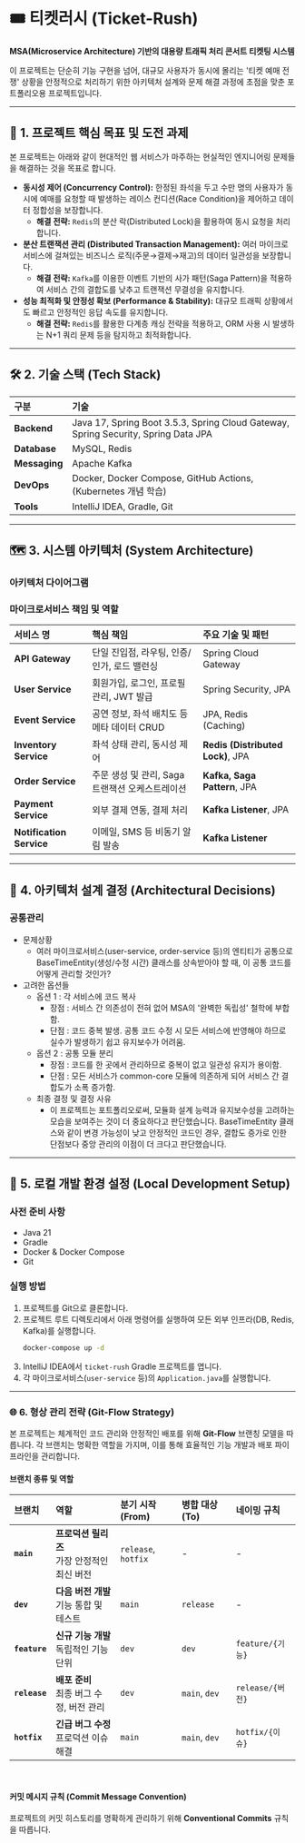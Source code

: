 # 🎟️ 티켓러시 (Ticket-Rush)

**MSA(Microservice Architecture) 기반의 대용량 트래픽 처리 콘서트 티켓팅 시스템**

이 프로젝트는 단순히 기능 구현을 넘어, 대규모 사용자가 동시에 몰리는 '티켓 예매 전쟁' 상황을 안정적으로 처리하기 위한 아키텍처 설계와 문제 해결 과정에 초점을 맞춘 포트폴리오용 프로젝트입니다.

---

## 🎯 1. 프로젝트 핵심 목표 및 도전 과제

본 프로젝트는 아래와 같이 현대적인 웹 서비스가 마주하는 현실적인 엔지니어링 문제들을 해결하는 것을 목표로 합니다.

* **동시성 제어 (Concurrency Control):** 한정된 좌석을 두고 수만 명의 사용자가 동시에 예매를 요청할 때 발생하는 레이스 컨디션(Race Condition)을 제어하고 데이터 정합성을 보장합니다.
    * **해결 전략:** `Redis`의 분산 락(Distributed Lock)을 활용하여 동시 요청을 처리합니다.
* **분산 트랜잭션 관리 (Distributed Transaction Management):** 여러 마이크로서비스에 걸쳐있는 비즈니스 로직(주문→결제→재고)의 데이터 일관성을 보장합니다.
    * **해결 전략:** `Kafka`를 이용한 이벤트 기반의 사가 패턴(Saga Pattern)을 적용하여 서비스 간의 결합도를 낮추고 트랜잭션 무결성을 유지합니다.
* **성능 최적화 및 안정성 확보 (Performance & Stability):** 대규모 트래픽 상황에서도 빠르고 안정적인 응답 속도를 유지합니다.
    * **해결 전략:** `Redis`를 활용한 다계층 캐싱 전략을 적용하고, ORM 사용 시 발생하는 N+1 쿼리 문제 등을 탐지하고 최적화합니다.

---

## 🛠️ 2. 기술 스택 (Tech Stack)

| 구분 | 기술                                                                                 |
| :--- |:-----------------------------------------------------------------------------------|
| **Backend** | Java 17, Spring Boot 3.5.3, Spring Cloud Gateway, Spring Security, Spring Data JPA |
| **Database** | MySQL, Redis                                                                       |
| **Messaging** | Apache Kafka                                                                       |
| **DevOps** | Docker, Docker Compose, GitHub Actions, (Kubernetes 개념 학습)                         |
| **Tools** | IntelliJ IDEA, Gradle, Git                                                         |

---

## 🗺️ 3. 시스템 아키텍처 (System Architecture)

### 아키텍처 다이어그램



### 마이크로서비스 책임 및 역할

| 서비스 명 | 핵심 책임 | 주요 기술 및 패턴 |
| :--- | :--- | :--- |
| **API Gateway** | 단일 진입점, 라우팅, 인증/인가, 로드 밸런싱 | Spring Cloud Gateway |
| **User Service** | 회원가입, 로그인, 프로필 관리, JWT 발급 | Spring Security, JPA |
| **Event Service** | 공연 정보, 좌석 배치도 등 메타 데이터 CRUD | JPA, Redis (Caching) |
| **Inventory Service**| 좌석 상태 관리, 동시성 제어 | **Redis (Distributed Lock)**, JPA |
| **Order Service** | 주문 생성 및 관리, Saga 트랜잭션 오케스트레이션| **Kafka, Saga Pattern**, JPA |
| **Payment Service** | 외부 결제 연동, 결제 처리 | **Kafka Listener**, JPA |
| **Notification Service**| 이메일, SMS 등 비동기 알림 발송 | **Kafka Listener** |

---

## 🤔 4. 아키텍처 설계 결정 (Architectural Decisions)

### 공통관리

* 문제상황
  * 여러 마이크로서비스(user-service, order-service 등)의 엔티티가 공통으로 BaseTimeEntity(생성/수정 시간) 클래스를 상속받아야 할 때, 이 공통 코드를 어떻게 관리할 것인가?
* 고려한 옵션들
  * 옵션 1 : 각 서비스에 코드 복사
    * 장점 : 서비스 간 의존성이 전혀 없어 MSA의 '완벽한 독립성' 철학에 부합함.
    * 단점 : 코드 중복 발생. 공통 코드 수정 시 모든 서비스에 반영해야 하므로 실수가 발생하기 쉽고 유지보수가 어려움.
  * 옵션 2 : 공통 모듈 분리
    * 장점 : 코드를 한 곳에서 관리하므로 중복이 없고 일관성 유지가 용이함.
    * 단점 : 모든 서비스가 common-core 모듈에 의존하게 되어 서비스 간 결합도가 소폭 증가함.
  * 최종 결정 및 결정 사유
    * 이 프로젝트는 포트폴리오로써, 모듈화 설계 능력과 유지보수성을 고려하는 모습을 보여주는 것이 더 중요하다고 판단했습니다. BaseTimeEntity 클래스와 같이 변경 가능성이 낮고 안정적인 코드인 경우, 결합도 증가로 인한 단점보다 중앙 관리의 이점이 더 크다고 판단했습니다.


---

## 🚀 5. 로컬 개발 환경 설정 (Local Development Setup)

### 사전 준비 사항

* Java 21
* Gradle
* Docker & Docker Compose
* Git

### 실행 방법

1.  프로젝트를 Git으로 클론합니다.
2.  프로젝트 루트 디렉토리에서 아래 명령어를 실행하여 모든 외부 인프라(DB, Redis, Kafka)를 실행합니다.
    ```bash
    docker-compose up -d
    ```
3.  IntelliJ IDEA에서 `ticket-rush` Gradle 프로젝트를 엽니다.
4.  각 마이크로서비스(`user-service` 등)의 `Application.java`를 실행합니다.

---

### 🌐 6. 형상 관리 전략 (Git-Flow Strategy)

본 프로젝트는 체계적인 코드 관리와 안정적인 배포를 위해 **Git-Flow** 브랜칭 모델을 따릅니다. 각 브랜치는 명확한 역할을 가지며, 이를 통해 효율적인 기능 개발과 배포 파이프라인을 관리합니다.

#### 브랜치 종류 및 역할

| 브랜치 | 역할 | 분기 시작 (From) | 병합 대상 (To) | 네이밍 규칙 |
| :--- | :--- | :--- | :--- | :--- |
| **`main`** | **프로덕션 릴리즈**<br>가장 안정적인 최신 버전 | `release`, `hotfix` | - | - |
| **`dev`** | **다음 버전 개발**<br>기능 통합 및 테스트 | `main` | `release` | - |
| **`feature`** | **신규 기능 개발**<br>독립적인 기능 단위 | `dev` | `dev` | `feature/{기능}` |
| **`release`** | **배포 준비**<br>최종 버그 수정, 버전 관리 | `dev` | `main`, `dev` | `release/{버전}` |
| **`hotfix`** | **긴급 버그 수정**<br>프로덕션 이슈 해결 | `main` | `main`, `dev` | `hotfix/{이슈}` |

<br>

#### 커밋 메시지 규칙 (Commit Message Convention)

프로젝트의 커밋 히스토리를 명확하게 관리하기 위해 **Conventional Commits** 규칙을 따릅니다.
